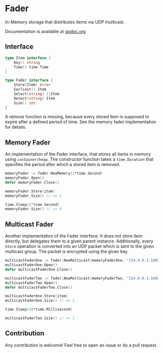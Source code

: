 # Fader

In-Memory storage that distributes items via UDP multicast.

Documentation is available at [godoc.org](http://godoc.org/github.com/posteo/fader)

## Interface

```go
type Item interface {
    Key() string
    Time() time.Time
}

type Fader interface {
    Store(Item) error
    Earliest() Item
    Select(string) []Item
    Detect(string) Item
    Size() int
}
```

A remove function is missing, because every stored item is supposed to expire after a defined
period of time. See the memory fader implementation for details.

## Memory Fader

An implementation of the Fader interface, that stores all items in memory using `container/heap`. The
constructor function takes a `time.Duration` that specifies the period after which a stored item is removed.

```go
memoryFader := fader.NewMemory(1*time.Second)
memoryFader.Open()
defer memoryFader.Close()

memoryFader.Store(item)
memoryFader.Size() // => 1

time.Sleep(2*time.Second)
memoryFader.Size() // => 0
```

## Multicast Fader

Another implementation of the Fader interface. It does not store item directly, but delegates them to a given
parent instance. Additionally, every `Store` operation is converted into an UDP packet which is sent to the
given multicast group. The packet is encrypted using the given key.

```go
multicastFaderOne := fader.NewMulticast(memoryFaderOne, "224.0.0.1:1888", fader.DefaultKey)
multicastFaderOne.Open()
defer multicastFaderOne.Close()

multicastFaderTwo := fader.NewMulticast(memoryFaderTwo, "224.0.0.1:1888", fader.DefaultKey)
multicastFaderTwo.Open()
defer multicastFaderTwo.Close()

multicastFaderOne.Store(item)
multicastFaderOne.Size() // => 1

time.Sleep(10*time.Millisecond)

multicastFaderTwo.Size() // => 1
```

## Contribution

Any contribution is welcome! Feel free to open an issue or do a pull request.
